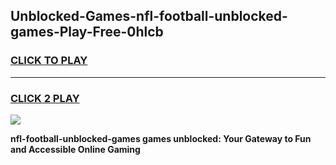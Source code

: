 
## Unblocked-Games-nfl-football-unblocked-games-Play-Free-0hlcb
<h3>
<a href="https://premium76.site?title=nfl-football-unblocked-games&ref=19M">CLICK TO PLAY</a></h3>
<hr>

<h3>
<a href="https://premium76.site?title=nfl-football-unblocked-games&ref=19M">CLICK 2 PLAY</a>
  
</h3>

<a href="https://premium76.site?title=nfl-football-unblocked-games&ref=19M"><img src="https://clearcache.store/games.png"></a>


**nfl-football-unblocked-games games unblocked: Your Gateway to Fun and Accessible Online Gaming**
